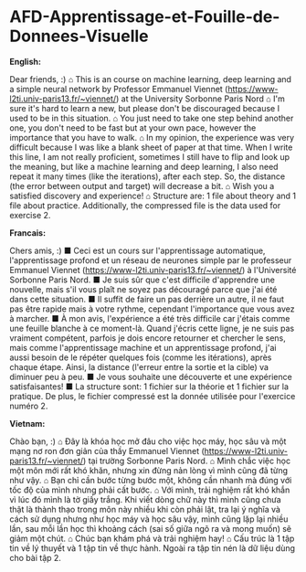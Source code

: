 # AFD-Apprentissage-et-Fouille-de-Donnees-Visuelle

**English:**

Dear friends, :)
⌂ This is an course on machine learning, deep learning and a simple neural network by Professor Emmanuel Viennet (https://www-l2ti.univ-paris13.fr/~viennet/) at the University Sorbonne Paris Nord 
⌂ I'm sure it's hard to learn a new, but please don't be discouraged because I used to be in this situation.
⌂ You just need to take one step behind another one, you don't need to be fast but at your own pace, however the importance that you have to walk.
⌂ In my opinion, the experience was very difficult because I was like a blank sheet of paper at that time. When I write this line, I am not really proficient, sometimes I still have to flip and look up the meaning, but like a machine learning and deep learning, I also need repeat it many times (like the iterations), after each step. So, the distance (the error between output and target) will decrease a bit.
⌂ Wish you a satisfied discovery and experience!
⌂ Structure are: 1 file about theory and 1 file about practice. Additionally, the compressed file is the data used for exercise 2. 

**Francais:**

Chers amis, :)
■ Ceci est un cours sur l'apprentissage automatique, l'apprentissage profond et un réseau de neurones simple par le professeur Emmanuel Viennet (https://www-l2ti.univ-paris13.fr/~viennet/) à l'Université Sorbonne Paris Nord. 
■ Je suis sûr que c'est difficile d'apprendre une nouvelle, mais s'il vous plaît ne soyez pas découragé parce que j'ai été dans cette situation.
■ Il suffit de faire un pas derrière un autre, il ne faut pas être rapide mais à votre rythme, cependant l'importance que vous avez à marcher.
■ À mon avis, l'expérience a été très difficile car j'étais comme une feuille blanche à ce moment-là. Quand j'écris cette ligne, je ne suis pas vraiment compétent, parfois je dois encore retourner et chercher le sens, mais comme l'apprentissage machine et un apprentissage profond, j'ai aussi besoin de le répéter quelques fois (comme les itérations), après chaque étape. Ainsi, la distance (l'erreur entre la sortie et la cible) va diminuer peu à peu.
■ Je vous souhaite une découverte et une expérience satisfaisantes!
■ La structure sont: 1 fichier sur la théorie et 1 fichier sur la pratique. De plus, le fichier compressé est la donnée utilisée pour l'exercice numéro 2. 

**Vietnam:**

Chào bạn, :)
⌂ Đây là khóa học mở đâu cho việc học máy, học sâu và một mạng nơ ron đơn giản của thầy Emmanuel Viennet (https://www-l2ti.univ-paris13.fr/~viennet/) tại trường Sorbonne Paris Nord.
⌂ Mình chắc việc học một môn mới rất khó khăn, nhưng xin đừng nản lòng vì mình cũng đã từng như vậy.
⌂ Bạn chỉ cần bước từng bước một, không cần nhanh mà đúng với tốc độ của mình nhưng phải cất bước.
⌂ Với mình, trải nghiệm rất khó khắn vì lúc đó mình là tờ giấy trắng. Khi viết dòng chữ này thì mình cũng chưa thật là thành thạo trong môn này nhiều khi còn phải lật, tra lại ý nghĩa và cách sử dụng nhưng như học máy và học sâu vậy, mình cũng lặp lại nhiều lần, sau mỗi lần học thì khoảng cách (sai số giữa ngõ ra và mong muốn) sẽ giảm một chút.
⌂ Chúc bạn khám phá và trải nghiệm hay!
⌂ Cấu trúc là 1 tập tin về lý thuyết và 1 tập tin về thực hành. Ngoài ra tập tin nén là dữ liệu dùng cho bài tập 2.
